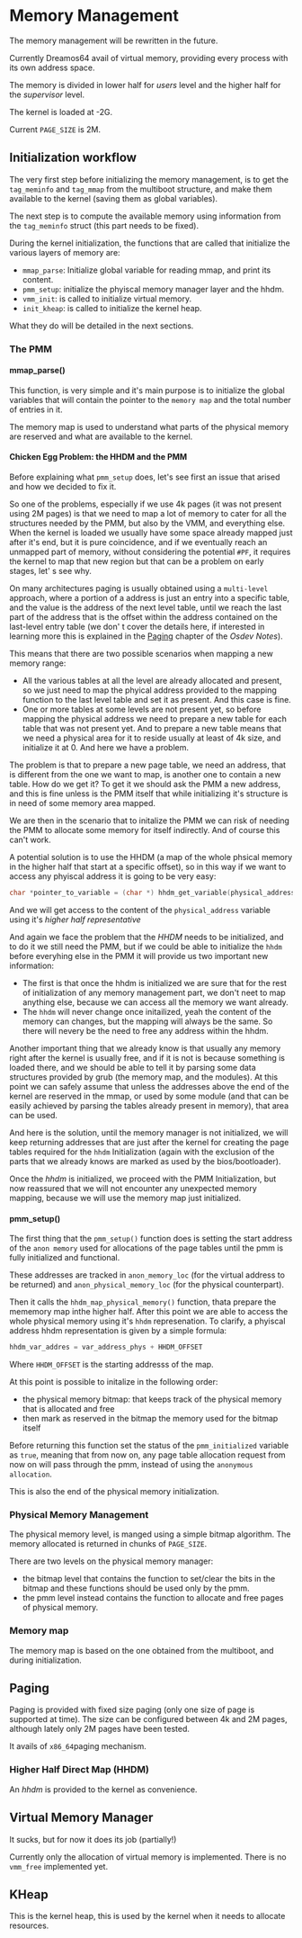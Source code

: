 # Memory Management

The memory management will be rewritten in the future.

Currently Dreamos64 avail of virtual memory, providing every process with its own address space.

The memory is divided in lower half for _users_ level and the higher half for the _supervisor_ level.

The kernel is loaded at -2G.

Current `PAGE_SIZE` is 2M.


## Initialization workflow

The very first step before initializing the memory management, is to get the `tag_meminfo` and `tag_mmap`  from the multiboot structure, and make them available to the kernel (saving them as global variables).

The next step is to compute the available memory using information from the `tag_meminfo`  struct (this part needs to be fixed).

During the kernel initialization, the functions that are called that initialize the various layers of memory are:

* `mmap_parse`: Initialize global variable for reading mmap, and print its content.
* `pmm_setup`: initialize the phyiscal memory manager layer and the hhdm.
* `vmm_init`: is called to initialize virtual memory.
* `init_kheap`:  is called to initialize the kernel heap.

What they do will be detailed in the next sections.

### The PMM

#### mmap_parse()

This function, is very simple and it's main purpose is to initialize the global variables that will contain the pointer to the `memory map` and the total number of entries in it.

The memory map is used to understand what parts of the physical memory are reserved and what are available to the kernel.


#### Chicken Egg Problem: the HHDM and the PMM

Before explaining what `pmm_setup` does, let's see first an issue that arised and how we decided to fix it.

So one of the problems, especially if we use 4k pages (it was not present using 2M pages) is that we need to map a lot of memory to cater for all the structures needed by the PMM, but also by the VMM, and everything else. When the kernel is loaded we usually have some space already mapped just after it's end, but it is pure coincidence, and if we eventually reach an unmapped part of memory, without considering the potential `#PF`, it requires the kernel to map that new region but that can be a problem on early stages, let' s see why.

On many architectures paging is usually obtained using a `multi-level`  approach, where a portion of a address is just an entry into a specific table, and the value is the address of the next level table, until we reach the last part of the address that is the offset within the address contained on the last-level entry table (we don' t cover the details here, if interested in learning more this is explained in the [Paging](https://github.com/dreamportdev/Osdev-Notes/blob/master/04_Memory_Management/03_Paging.md) chapter of the _Osdev Notes_).

This means that there are two possible scenarios when mapping a new memory range:

* All the various tables at all the level are already allocated and present, so we just need to map the phyical address provided to the mapping function to the last level table and set it as present. And this case is fine.
* One or more tables at some levels are not present yet, so before mapping the physical address  we need to prepare a new table for each table that was not present yet. And to prepare a new table means that we need a physical area for it to reside usually at least of 4k size, and initialize it at 0. And here we have a problem.

The problem is that to prepare a new page table, we need an address, that is different from the one we want to map, is another one to contain a new table. How do we get it? To get it we should ask the PMM a new address, and this is fine unless is the PMM itself that while initializing it's structure is in need of some memory area mapped.

We are then in the scenario that to initalize the PMM we can risk of needing the PMM to allocate some memory for itself indirectly. And of course this can't work.

A potential solution is to use the HHDM (a map of the whole phsical memory in the higher half that start at a specific offset), so in this way if we want to access any phyiscal address it is going to be very easy:

```c
char *pointer_to_variable = (char *) hhdm_get_variable(physical_address);
```

And we will get access to the content of the `physical_address` variable using it's *higher half representative*

And again we face the problem that the _HHDM_ needs to be initialized, and to do it we still need the PMM, but if we could be able to initialize the `hhdm`  before everyhing else in the PMM it will provide us two important new information:

* The first is that once the hhdm is initialized we are sure that for the rest of initialization of any memory management part, we don't neet to map anything else, because we can access all the memory we want already.
* The `hhdm` will never change once initailized, yeah the content of the memory can changes, but the mapping will always be the same. So there will nevery be the need to free any address within the hhdm.

Another important thing that we already know is that usually any memory right after the kernel is usually free, and if it is not is because something is loaded there, and we should be able to tell it by parsing some data structures provided by grub (the memory map, and the modules). At this point we can safely assume that unless the addresses above the end of the kernel are reserved in the mmap, or used by some module (and that can be easily achieved by parsing the tables already present in memory), that area can be used.

And here is the solution, until the memory manager is not initialized, we will keep returning addresses that are just after the kernel for creating the page tables required for the `hhdm` Initialization (again with the exclusion of the parts that we already knows are marked as used by the bios/bootloader).

Once the _hhdm_  is initialized, we proceed with the PMM Initialization, but now reassured that we will not encounter any unexpected memory mapping, because we will use the memory map just initialized.

#### pmm_setup()

The first thing that the `pmm_setup()` function does is setting the start address of the `anon memory`  used for allocations of the page tables until the pmm is fully initialized and functional.

These addresses are tracked in `anon_memory_loc` (for the virtual address to be returned) and `anon_physical_memory_loc` (for the physical counterpart).

Then it calls the `hhdm_map_physical_memory()` function, thata prepare the mememory map inthe higher half. After this point we are able to access the whole physical memory using it's `hhdm` represenation. To clarify, a phyiscal address hhdm representation is given by a simple formula:

```c
hhdm_var_addres = var_address_phys + HHDM_OFFSET
```

Where `HHDM_OFFSET` is the starting addresss of the map.

At this point is possible to initalize in the following order:

* the physical memory bitmap: that keeps track of the physical memory that is allocated and free
* then mark as reserved in the bitmap the memory used for the bitmap itself

Before returning this function set the status of the `pmm_initialized` variable as `true`, meaning that from now on, any page table allocation request from now on will pass through the pmm, instead of using the `anonymous allocation`.

This is also the end of the physical memory initialization.

### Physical Memory Management

The physical memory level, is manged using a simple bitmap algorithm. The memory allocated is returned in chunks of `PAGE_SIZE`.

There are two levels on the physical memory manager:

* the bitmap level that contains the function to set/clear the bits in the bitmap and these functions should be used only by the pmm.
* the pmm level instead contains the function to allocate and free pages of physical memory.

### Memory map

The memory map is based on the one obtained from the multiboot, and during initialization.

## Paging

Paging is provided with fixed size paging (only one size of page is supported at time). The size can be configured between 4k and 2M pages, although lately only 2M pages have been tested.

It avails of `x86_64`paging mechanism.

### Higher Half Direct Map (HHDM)

An _hhdm_ is provided to the kernel as convenience.

## Virtual Memory  Manager

It sucks, but for now it does its job (partially!)

Currently only the allocation of virtual memory is implemented. There is no `vmm_free` implemented yet.

## KHeap

This is the kernel heap, this is used by the kernel when it needs to allocate resources.


